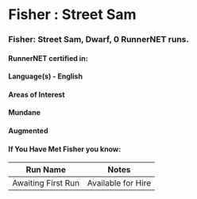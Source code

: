 # Fisher : Street Sam

### Fisher: Street Sam, Dwarf, 0 RunnerNET runs.

> 

#### RunnerNET certified in:
> 

#### Language(s) - English
#### Areas of Interest
> 

#### Mundane
#### Augmented
#### If You Have Met Fisher you know:
> 

| Run Name| Notes|
| ----------- | ----------- |
| Awaiting First Run | Available for Hire |
